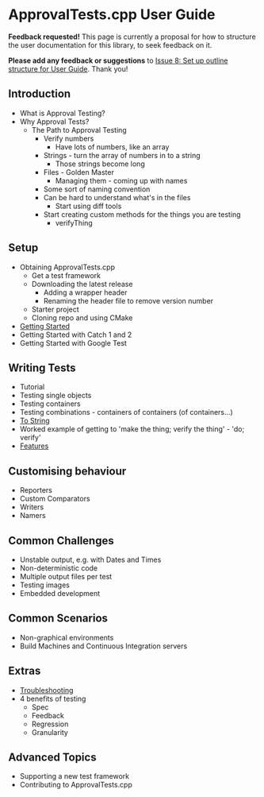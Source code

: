 # ApprovalTests.cpp User Guide

**Feedback requested!** This page is currently a proposal for how to structure the user documentation
for this library, to seek feedback on it.

**Please add any feedback or suggestions** to [Issue 8: Set up outline structure for User Guide](https://github.com/approvals/ApprovalTests.cpp/issues/8).
Thank you!

<!-- To get the most out of ApprovalTests, start with the Tutorial.
Once you're up and running, consider the following reference material. -->

## Introduction

* What is Approval Testing?
* Why Approval Tests?
    * The Path to Approval Testing
        * Verify numbers
            * Have lots of numbers, like an array
        * Strings - turn the array of numbers in to a string
            * Those strings become long
        * Files - Golden Master
            * Managing them - coming up with names
        * Some sort of naming convention
        * Can be hard to understand what's in the files
            * Start using diff tools
        * Start creating custom methods for the things you are testing
            * verifyThing

## Setup

* Obtaining ApprovalTests.cpp
    * Get a test framework
    * Downloading the latest release
        * Adding a wrapper header
        * Renaming the header file to remove version number
    * Starter project
    * Cloning repo and using CMake
* [Getting Started](GettingStarted.md)
* Getting Started with Catch 1 and 2
* Getting Started with Google Test

## Writing Tests

* Tutorial
* Testing single objects
* Testing containers
* Testing combinations - containers of containers (of containers...)
* [To String](ToString.md)
* Worked example of getting to 'make the thing; verify the thing' - 'do; verify'
* [Features](Features.md)

## Customising behaviour

* Reporters
* Custom Comparators
* Writers
* Namers

## Common Challenges

* Unstable output, e.g. with Dates and Times
* Non-deterministic code
* Multiple output files per test
* Testing images
* Embedded development

## Common Scenarios

* Non-graphical environments
* Build Machines and Continuous Integration servers

## Extras

* [Troubleshooting](Troubleshooting.md)
* 4 benefits of testing
    * Spec
    * Feedback
    * Regression
    * Granularity

## Advanced Topics

* Supporting a new test framework
* Contributing to ApprovalTests.cpp
